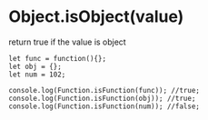 # Object.isObject(value)

return true if the value is object

```
let func = function(){};
let obj = {};
let num = 102;

console.log(Function.isFunction(func)); //true;
console.log(Function.isFunction(obj)); //true;
console.log(Function.isFunction(num)); //false;
```
